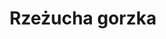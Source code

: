 ---
title: 'Rzeżucha gorzka'
latina: '(Cardamine amara)'
pubDate: 'Jul 01 2022'
mainImage: 'https://res.cloudinary.com/drvpquisg/image/upload/t_website/v1747509665/rzezucha_gorzka_jgj2sl.jpg'
level1: 'rośliny naczyniowe'
level2: 'kapustowce'
level3: 'kapustowate'
level4: 'rzeżucha'
flowertime: 'maj - lipiec'
where: 'Zasięg gatunku obejmuje niemal całą Europę bez południowych krańców (Portugalii i wysp na Morzu Śródziemnym) i północnych (Islandii). Poza tym rośnie w Azji Mniejszej, na Kaukazie, w Kazachstanie i zachodniej Syberii. W Polsce gatunek jest rozpowszechniony na całym obszarze, pospolity jest zwłaszcza na południu w rejonie Karpat.'
---